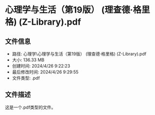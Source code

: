 ﻿# 心理学与生活（第19版） (理查德·格里格) (Z-Library).pdf

## 文件信息
- 路径: 心理学\心理学与生活（第19版） (理查德·格里格) (Z-Library).pdf
- 大小: 136.33 MB
- 创建时间: 2024/4/26 9:22:23
- 最后修改时间: 2024/4/26 9:29:55
- 文件类型: .pdf

## 文件描述
这是一个.pdf类型的文件。

